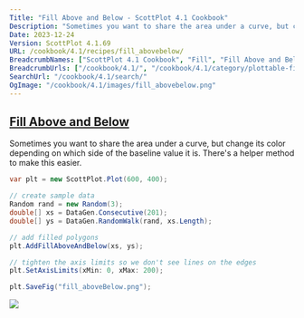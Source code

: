 ```yaml
---
Title: "Fill Above and Below - ScottPlot 4.1 Cookbook"
Description: "Sometimes you want to share the area under a curve, but change its color depending on which side of the baseline value it is. There's a helper method to make this easier."
Date: 2023-12-24
Version: ScottPlot 4.1.69
URL: /cookbook/4.1/recipes/fill_abovebelow/
BreadcrumbNames: ["ScottPlot 4.1 Cookbook", "Fill", "Fill Above and Below"]
BreadcrumbUrls: ["/cookbook/4.1/", "/cookbook/4.1/category/plottable-fill", "/cookbook/4.1/recipes/fill_abovebelow/"]
SearchUrl: "/cookbook/4.1/search/"
OgImage: "/cookbook/4.1/images/fill_abovebelow.png"
---
```


<h2><a id='fill-above-and-below' href='/cookbook/4.1/recipes/fill_abovebelow/'>Fill Above and Below</a></h2>

Sometimes you want to share the area under a curve, but change its color depending on which side of the baseline value it is. There's a helper method to make this easier.

```cs
var plt = new ScottPlot.Plot(600, 400);

// create sample data
Random rand = new Random(3);
double[] xs = DataGen.Consecutive(201);
double[] ys = DataGen.RandomWalk(rand, xs.Length);

// add filled polygons
plt.AddFillAboveAndBelow(xs, ys);

// tighten the axis limits so we don't see lines on the edges
plt.SetAxisLimits(xMin: 0, xMax: 200);

plt.SaveFig("fill_aboveBelow.png");
```

<img src='../../images/fill_abovebelow.png' class='d-block mx-auto my-5' />


